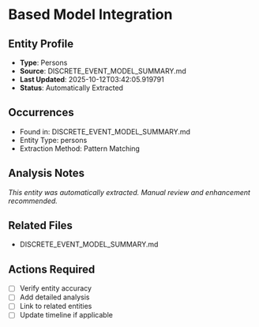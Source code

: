 # Based Model Integration

## Entity Profile
- **Type**: Persons
- **Source**: DISCRETE_EVENT_MODEL_SUMMARY.md
- **Last Updated**: 2025-10-12T03:42:05.919791
- **Status**: Automatically Extracted

## Occurrences
- Found in: DISCRETE_EVENT_MODEL_SUMMARY.md
- Entity Type: persons
- Extraction Method: Pattern Matching

## Analysis Notes
*This entity was automatically extracted. Manual review and enhancement recommended.*

## Related Files
- DISCRETE_EVENT_MODEL_SUMMARY.md

## Actions Required
- [ ] Verify entity accuracy
- [ ] Add detailed analysis
- [ ] Link to related entities
- [ ] Update timeline if applicable
